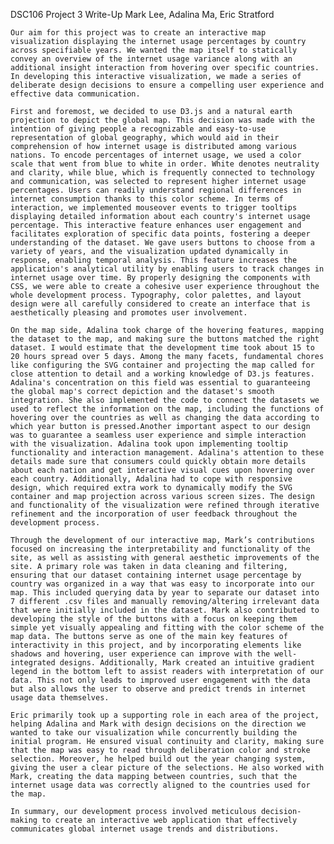 DSC106 Project 3 Write-Up
Mark Lee, Adalina Ma, Eric Stratford

	Our aim for this project was to create an interactive map visualization displaying the internet usage percentages by country across specifiable years. We wanted the map itself to statically convey an overview of the internet usage variance along with an additional insight interaction from hovering over specific countries. In developing this interactive visualization, we made a series of deliberate design decisions to ensure a compelling user experience and effective data communication.

	First and foremost, we decided to use D3.js and a natural earth projection to depict the global map. This decision was made with the intention of giving people a recognizable and easy-to-use representation of global geography, which would aid in their comprehension of how internet usage is distributed among various nations. To encode percentages of internet usage, we used a color scale that went from blue to white in order. White denotes neutrality and clarity, while blue, which is frequently connected to technology and communication, was selected to represent higher internet usage percentages. Users can readily understand regional differences in internet consumption thanks to this color scheme. In terms of interaction, we implemented mouseover events to trigger tooltips displaying detailed information about each country's internet usage percentage. This interactive feature enhances user engagement and facilitates exploration of specific data points, fostering a deeper understanding of the dataset. We gave users buttons to choose from a variety of years, and the visualization updated dynamically in response, enabling temporal analysis. This feature increases the application's analytical utility by enabling users to track changes in internet usage over time. By properly designing the components with CSS, we were able to create a cohesive user experience throughout the whole development process. Typography, color palettes, and layout design were all carefully considered to create an interface that is aesthetically pleasing and promotes user involvement.

	On the map side, Adalina took charge of the hovering features, mapping the dataset to the map, and making sure the buttons matched the right dataset. I would estimate that the development time took about 15 to 20 hours spread over 5 days. Among the many facets, fundamental chores like configuring the SVG container and projecting the map called for close attention to detail and a working knowledge of D3.js features. Adalina's concentration on this field was essential to guaranteeing the global map's correct depiction and the dataset's smooth integration. She also implemented the code to connect the datasets we used to reflect the information on the map, including the functions of hovering over the countries as well as changing the data according to which year button is pressed.Another important aspect to our design was to guarantee a seamless user experience and simple interaction with the visualization. Adalina took upon implementing tooltip functionality and interaction management. Adalina's attention to these details made sure that consumers could quickly obtain more details about each nation and get interactive visual cues upon hovering over each country. Additionally, Adalina had to cope with responsive design, which required extra work to dynamically modify the SVG container and map projection across various screen sizes. The design and functionality of the visualization were refined through iterative refinement and the incorporation of user feedback throughout the development process. 

	Through the development of our interactive map, Mark’s contributions focused on increasing the interpretability and functionality of the site, as well as assisting with general aesthetic improvements of the site. A primary role was taken in data cleaning and filtering, ensuring that our dataset containing internet usage percentage by country was organized in a way that was easy to incorporate into our map. This included querying data by year to separate our dataset into 7 different .csv files and manually removing/altering irrelevant data that were initially included in the dataset. Mark also contributed to developing the style of the buttons with a focus on keeping them simple yet visually appealing and fitting with the color scheme of the map data. The buttons serve as one of the main key features of interactivity in this project, and by incorporating elements like shadows and hovering, user experience can improve with the well-integrated designs. Additionally, Mark created an intuitive gradient legend in the bottom left to assist readers with interpretation of our data. This not only leads to improved user engagement with the data but also allows the user to observe and predict trends in internet usage data themselves.
	
	Eric primarily took up a supporting role in each area of the project, helping Adalina and Mark with design decisions on the direction we wanted to take our visualization while concurrently building the initial program. He ensured visual continuity and clarity, making sure that the map was easy to read through deliberation color and stroke selection. Moreover, he helped build out the year changing system, giving the user a clear picture of the selections. He also worked with Mark, creating the data mapping between countries, such that the internet usage data was correctly aligned to the countries used for the map.

	In summary, our development process involved meticulous decision-making to create an interactive web application that effectively communicates global internet usage trends and distributions.


